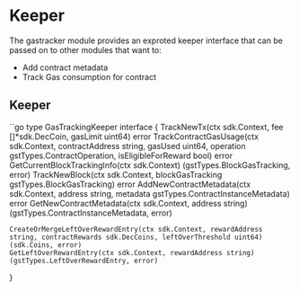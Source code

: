 # Keeper
The gastracker module provides an exproted keeper interface that can be passed on to other modules that want to:

- Add contract metadata
- Track Gas consumption for contract


## Keeper
``go
type GasTrackingKeeper interface {
	TrackNewTx(ctx sdk.Context, fee []*sdk.DecCoin, gasLimit uint64)  error
	TrackContractGasUsage(ctx sdk.Context, contractAddress string, gasUsed uint64, operation gstTypes.ContractOperation, isEligibleForReward bool) error
	GetCurrentBlockTrackingInfo(ctx sdk.Context) (gstTypes.BlockGasTracking, error)
	TrackNewBlock(ctx sdk.Context, blockGasTracking gstTypes.BlockGasTracking) error
	AddNewContractMetadata(ctx sdk.Context, address string, metadata gstTypes.ContractInstanceMetadata) error
	GetNewContractMetadata(ctx sdk.Context, address string) (gstTypes.ContractInstanceMetadata, error)

	CreateOrMergeLeftOverRewardEntry(ctx sdk.Context, rewardAddress string, contractRewards sdk.DecCoins, leftOverThreshold uint64) (sdk.Coins, error)
	GetLeftOverRewardEntry(ctx sdk.Context, rewardAddress string) (gstTypes.LeftOverRewardEntry, error)
}
```

